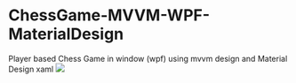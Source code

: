 # ChessGame-MVVM-WPF-MaterialDesign
Player based Chess Game in window (wpf) using mvvm design and Material Design xaml
<img src="https://github.com/DBTK1990/ChessGame-MVVM-WPF-MaterialDesign/blob/AddingCheckersGame/BoardGamesUML.jpg?raw=true">

